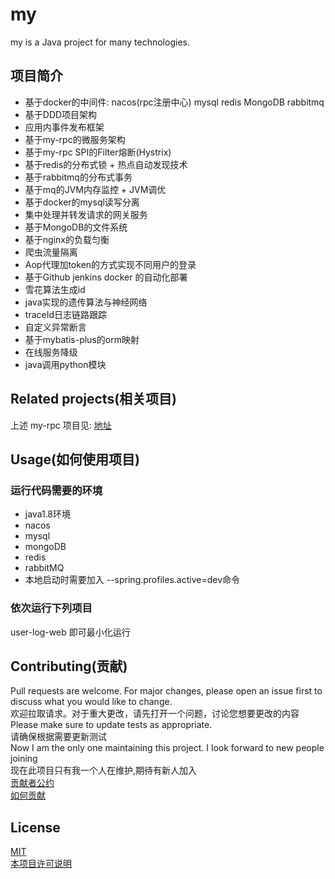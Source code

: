 # my

my is a Java project for many technologies.

## 项目简介

* 基于docker的中间件: nacos(rpc注册中心) mysql redis MongoDB rabbitmq
* 基于DDD项目架构
* 应用内事件发布框架
* 基于my-rpc的微服务架构
* 基于my-rpc SPI的Filter熔断(Hystrix)
* 基于redis的分布式锁 + 热点自动发现技术
* 基于rabbitmq的分布式事务
* 基于mq的JVM内存监控 + JVM调优
* 基于docker的mysql读写分离
* 集中处理并转发请求的网关服务
* 基于MongoDB的文件系统
* 基于nginx的负载匀衡
* 爬虫流量隔离
* Aop代理加token的方式实现不同用户的登录
* 基于Github jenkins docker 的自动化部署
* 雪花算法生成id
* java实现的遗传算法与神经网络
* traceId日志链路跟踪
* 自定义异常断言
* 基于mybatis-plus的orm映射
* 在线服务降级
* java调用python模块

## Related projects(相关项目)
上述 my-rpc  项目见: [地址](https://github.com/247452312/my-rpc)

## Usage(如何使用项目)

### 运行代码需要的环境
* java1.8环境
* nacos
* mysql
* mongoDB
* redis
* rabbitMQ
* 本地启动时需要加入 --spring.profiles.active=dev命令

### 依次运行下列项目
user-log-web 即可最小化运行

## Contributing(贡献)
Pull requests are welcome. For major changes, please open an issue first to discuss what you would like to change.  
欢迎拉取请求。对于重大更改，请先打开一个问题，讨论您想要更改的内容  
Please make sure to update tests as appropriate.  
请确保根据需要更新测试  
Now I am the only one maintaining this project. I look forward to new people joining  
现在此项目只有我一个人在维护,期待有新人加入  
[贡献者公约](code_of_conduct.md)  
[如何贡献](CONTRIBUTING-template.md)

## License
[MIT](https://choosealicense.com/licenses/mit/)  
[本项目许可说明](LICENSE)
